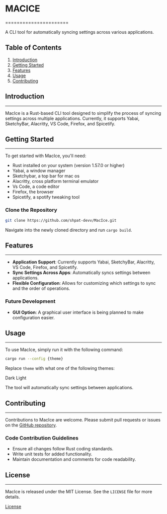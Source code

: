 # MACICE
======================

A CLI tool for automatically syncing settings across various applications.

## Table of Contents

1. [Introduction](#introduction)
2. [Getting Started](#getting-started)
3. [Features](#features)
4. [Usage](#usage)
5. [Contributing](#contributing)

## Introduction
-------------

MacIce is a Rust-based CLI tool designed to simplify the process of
syncing settings across multiple applications. Currently, it supports Yabai,
SketchyBar, Alacritty, VS Code, Firefox, and Spicetify.

## Getting Started
---------------

To get started with MacIce, you'll need:

*   Rust installed on your system (version 1.57.0 or higher)
*   Yabai, a window manager
*   Sketchybar, a top bar for mac os
*   Alacritty, cross platform terminal emulator
*   Vs Code, a code editor
*   Firefox, the browser
*   Spicetify, a spotify tweaking tool

### Clone the Repository

```bash
git clone https://github.com/shpat-devv/MacIce.git
```

Navigate into the newly cloned directory and run `cargo build`.

## Features
------------

*   **Application Support**: Currently supports Yabai, SketchyBar, Alacritty, VS
Code, Firefox, and Spicetify.
*   **Sync Settings Across Apps**: Automatically syncs settings between
applications.
*   **Flexible Configuration**: Allows for customizing which settings
to sync and the order of operations.

### Future Development

*   **GUI Option**: A graphical user interface is being planned to make
configuration easier.

## Usage
-----

To use MacIce, simply run it with the following command:

```bash
cargo run --config {theme}
```

Replace `theme` with what one of the following themes:

Dark
Light

The tool will automatically sync settings between applications. 
## Contributing
------------

Contributions to MacIce are welcome. Please submit pull requests or
issues on the [GitHub
repository](https://github.com/your-username/auto-sync-settings).

### Code Contribution Guidelines

*   Ensure all changes follow Rust coding standards.
*   Write unit tests for added functionality.
*   Maintain documentation and comments for code readability.

## License
--------

MacIce is released under the MIT License. See the `LICENSE` file for more
details.

[License](https://github.com/your-username/auto-sync-settings/blob/main/LICENSE)